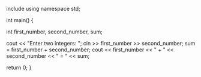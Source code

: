 include <iostream>
using namespace std;

int main() {

  int first_number, second_number, sum;
    
  cout << "Enter two integers: ";
  cin >> first_number >> second_number;
  sum = first_number + second_number;
  cout << first_number << " + " <<  second_number << " = " << sum;     

  return 0;
}
